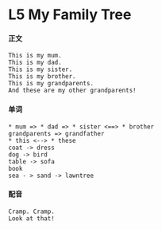 # L5 My Family Tree

#### 正文

    This is my mum.
    This is my dad.
    This is my sister.
    This is my brother.
    This is my grandparents.
    And these are my other grandparents!

#### 单词

    * mum => * dad => * sister <==> * brother
    grandparents => grandfather
    * this <--> * these
    coat -> dress
    dog -> bird
    table -> sofa
    book
    sea - > sand -> lawntree

#### 配音

    Cramp. Cramp.
    Look at that!
